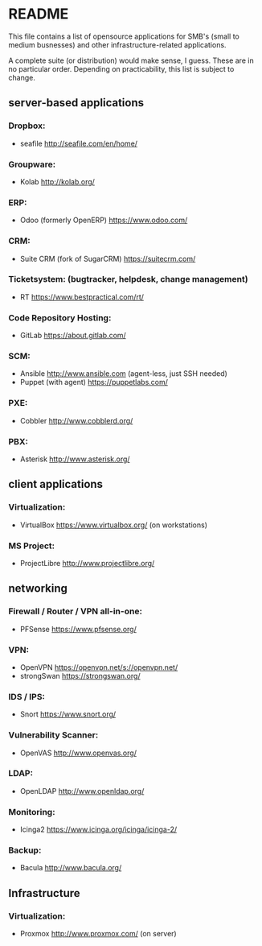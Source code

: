 # README

This file contains a list of opensource applications for SMB's (small to medium
busnesses) and other infrastructure-related applications.

A complete suite (or distribution) would make sense, I guess.
These are in no particular order.
Depending on practicability, this list is subject to change.

## server-based applications

### Dropbox:

- seafile http://seafile.com/en/home/

### Groupware: 

- Kolab http://kolab.org/

### ERP: 

- Odoo (formerly OpenERP) https://www.odoo.com/

### CRM:

- Suite CRM (fork of SugarCRM) https://suitecrm.com/

### Ticketsystem: (bugtracker, helpdesk, change management)

- RT https://www.bestpractical.com/rt/

### Code Repository Hosting:

- GitLab https://about.gitlab.com/

### SCM: 

- Ansible http://www.ansible.com (agent-less, just SSH needed)
- Puppet (with agent) https://puppetlabs.com/

### PXE:

- Cobbler http://www.cobblerd.org/

### PBX: 

- Asterisk http://www.asterisk.org/

## client applications

### Virtualization:

- VirtualBox https://www.virtualbox.org/ (on workstations)

### MS Project:

- ProjectLibre http://www.projectlibre.org/

## networking

### Firewall / Router / VPN all-in-one:

- PFSense https://www.pfsense.org/

### VPN: 

- OpenVPN https://openvpn.net/s://openvpn.net/
- strongSwan https://strongswan.org/

### IDS / IPS:

- Snort https://www.snort.org/

### Vulnerability Scanner:

- OpenVAS http://www.openvas.org/

### LDAP:

- OpenLDAP http://www.openldap.org/

### Monitoring:

- Icinga2 https://www.icinga.org/icinga/icinga-2/

### Backup:

- Bacula http://www.bacula.org/

## Infrastructure

### Virtualization:

- Proxmox http://www.proxmox.com/ (on server)
